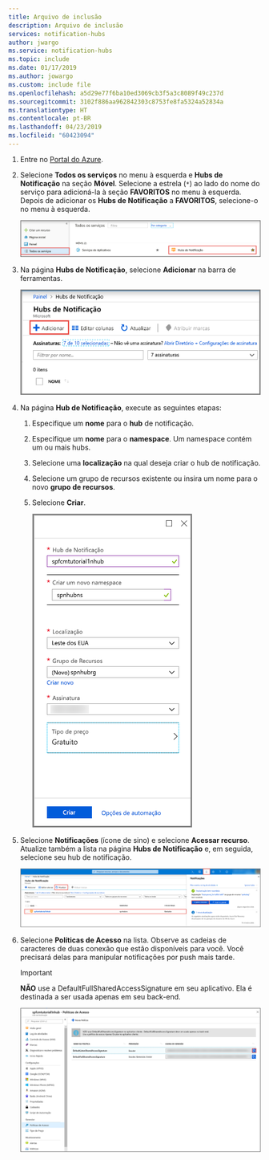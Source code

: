 ```yaml
---
title: Arquivo de inclusão
description: Arquivo de inclusão
services: notification-hubs
author: jwargo
ms.service: notification-hubs
ms.topic: include
ms.date: 01/17/2019
ms.author: jowargo
ms.custom: include file
ms.openlocfilehash: a5d29e77f6ba10ed3069cb3f5a3c8089f49c237d
ms.sourcegitcommit: 3102f886aa962842303c8753fe8fa5324a52834a
ms.translationtype: HT
ms.contentlocale: pt-BR
ms.lasthandoff: 04/23/2019
ms.locfileid: "60423094"
---
```

1. Entre no [Portal do Azure](https://portal.azure.com).
2. Selecione **Todos os serviços** no menu à esquerda e **Hubs de Notificação** na seção **Móvel**. Selecione a estrela (`*`) ao lado do nome do serviço para adicioná-la à seção **FAVORITOS** no menu à esquerda. Depois de adicionar os **Hubs de Notificação** a **FAVORITOS**, selecione-o no menu à esquerda. 

      ![Portal do Azure – selecionar Hubs de Notificação](./media/notification-hubs-portal-create-new-hub/all-services-select-notification-hubs.png)
3. Na página **Hubs de Notificação**, selecione **Adicionar** na barra de ferramentas. 

      ![Hubs de Notificação – adicionar botão de barra de ferramentas](./media/notification-hubs-portal-create-new-hub/add-toolbar-button.png)
4. Na página **Hub de Notificação**, execute as seguintes etapas: 
    1. Especifique um **nome** para o **hub** de notificação.  
    2. Especifique um **nome** para o **namespace**. Um namespace contém um ou mais hubs. 
    3. Selecione uma **localização** na qual deseja criar o hub de notificação. 
    4. Selecione um grupo de recursos existente ou insira um nome para o novo **grupo de recursos**.
    5. Selecione **Criar**. 

        ![Portal do Azure - definir propriedades do hub de notificação](./media/notification-hubs-portal-create-new-hub/notification-hubs-azure-portal-settings.png)
4. Selecione **Notificações** (ícone de sino) e selecione **Acessar recurso**. Atualize também a lista na página **Hubs de Notificação** e, em seguida, selecione seu hub de notificação. 

      ![Portal do Azure - notificações -> Acessar recurso](./media/notification-hubs-portal-create-new-hub/go-to-notification-hub.png)
5. Selecione **Políticas de Acesso** na lista. Observe as cadeias de caracteres de duas conexão que estão disponíveis para você. Você precisará delas para manipular notificações por push mais tarde.

      >[!IMPORTANT]
      >**NÃO** use a DefaultFullSharedAccessSignature em seu aplicativo. Ela é destinada a ser usada apenas em seu back-end.
      >

      ![Portal do Azure - cadeias de conexão do hub de notificação](./media/notification-hubs-portal-create-new-hub/notification-hubs-connection-strings-portal.png)
